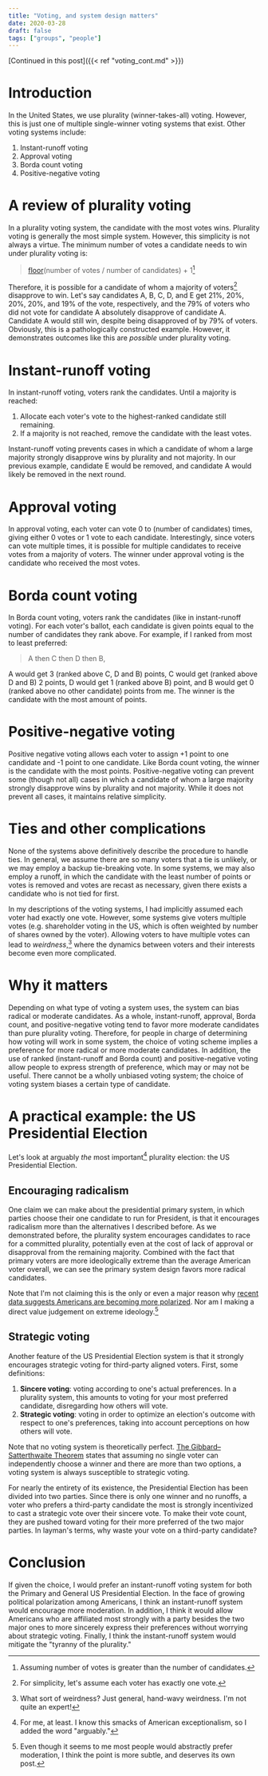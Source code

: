 ```yaml
---
title: "Voting, and system design matters"
date: 2020-03-28
draft: false
tags: ["groups", "people"]
---
```

[Continued in this post]({{< ref "voting_cont.md" >}})
# Introduction
In the United States, we use plurality (winner-takes-all) voting. However, this is just one of multiple single-winner voting systems that exist. Other voting systems include:
1. Instant-runoff voting
2. Approval voting
3. Borda count voting
4. Positive-negative voting
# A review of plurality voting
In a plurality voting system, the candidate with the most votes wins. Plurality voting is generally the most simple system. However, this simplicity is not always a virtue. The minimum number of votes a candidate needs to win under plurality voting is:

>[floor](https://mathworld.wolfram.com/FloorFunction.html)(number of votes / number of candidates) + 1[^1]

Therefore, it is possible for a candidate of whom a majority of voters[^2] disapprove to win. Let's say candidates A, B, C, D, and E get 21%, 20%, 20%, 20%, and 19% of the vote, respectively, and the 79% of voters who did not vote for candidate A absolutely disapprove of candidate A. Candidate A would still win, despite being disapproved of by 79% of voters. Obviously, this is a pathologically constructed example. However, it demonstrates outcomes like this are _possible_ under plurality voting.
[^1]: Assuming number of votes is greater than the number of candidates.
[^2]: For simplicity, let's assume each voter has exactly one vote.
# Instant-runoff voting
In instant-runoff voting, voters rank the candidates. Until a majority is reached:
1. Allocate each voter's vote to the highest-ranked candidate still remaining.
2. If a majority is not reached, remove the candidate with the least votes.

Instant-runoff voting prevents cases in which a candidate of whom a large majority strongly disapprove wins by plurality and not majority. In our previous example, candidate E would be removed, and candidate A would likely be removed in the next round.
# Approval voting
In approval voting, each voter can vote 0 to (number of candidates) times, giving either 0 votes or 1 vote to each candidate. Interestingly, since voters can vote multiple times, it is possible for multiple candidates to receive votes from a majority of voters. The winner under approval voting is the candidate who received the most votes.
# Borda count voting
In Borda count voting, voters rank the candidates (like in instant-runoff voting). For each voter's ballot, each candidate is given points equal to the number of candidates they rank above. For example, if I ranked from most to least preferred:

> A then C then D then B,

A would get 3 (ranked above C, D and B) points, C would get (ranked above D and B) 2 points, D would get 1 (ranked above B) point, and B would get 0 (ranked above no other candidate) points from me. The winner is the candidate with the most amount of points.
# Positive-negative voting
Positive negative voting allows each voter to assign +1 point to one candidate and -1 point to one candidate. Like Borda count voting, the winner is the candidate with the most points. Positive-negative voting can prevent some (though not all) cases in which a candidate of whom a large majority strongly disapprove wins by plurality and not majority. While it does not prevent all cases, it maintains relative simplicity.
# Ties and other complications
None of the systems above definitively describe the procedure to handle ties. In general, we assume there are so many voters that a tie is unlikely, or we may employ a backup tie-breaking vote. In some systems, we may also employ a runoff, in which the candidate with the least number of points or votes is removed and votes are recast as necessary, given there exists a candidate who is not tied for first.

In my descriptions of the voting systems, I had implicitly assumed each voter had exactly one vote. However, some systems give voters multiple votes (e.g. shareholder voting in the US, which is often weighted by number of shares owned by the voter). Allowing voters to have multiple votes can lead to _weirdness_,[^3] where the dynamics between voters and their interests become even more complicated.
[^3]: What sort of weirdness? Just general, hand-wavy weirdness. I'm not quite an expert!
# Why it matters
Depending on what type of voting a system uses, the system can bias radical or moderate candidates. As a whole, instant-runoff, approval, Borda count, and positive-negative voting tend to favor more moderate candidates than pure plurality voting. Therefore, for people in charge of determining how voting will work in some system, the choice of voting scheme implies a preference for more radical or more moderate candidates. In addition, the use of ranked (instant-runoff and Borda count) and positive-negative voting allow people to express strength of preference, which may or may not be useful. There cannot be a wholly unbiased voting system; the choice of voting system biases a certain type of candidate.
# A practical example: the US Presidential Election
Let's look at arguably _the_ most important[^4] plurality election: the US Presidential Election.
[^4]: For me, at least. I know this smacks of American exceptionalism, so I added the word "arguably."
## Encouraging radicalism
One claim we can make about the presidential primary system, in which parties choose their one candidate to run for President, is that it encourages radicalism more than the alternatives I described before. As we demonstrated before, the plurality system encourages candidates to race for a committed plurality, potentially even at the cost of lack of approval or disapproval from the remaining majority. Combined with the fact that primary voters are more ideologically extreme than the average American voter overall, we can see the primary system design favors more radical candidates.

Note that I'm not claiming this is the only or even a major reason why [recent data suggests Americans are becoming more polarized](https://www.pewresearch.org/topics/political-polarization/). Nor am I making a direct value judgement on extreme ideology.[^5]
[^5]: Even though it seems to me most people would abstractly prefer moderation, I think the point is more subtle, and deserves its own post.
## Strategic voting
Another feature of the US Presidential Election system is that it strongly encourages strategic voting for third-party aligned voters. First, some definitions:
1. **Sincere voting**: voting according to one's actual preferences. In a plurality system, this amounts to voting for your most preferred candidate, disregarding how others will vote.
2. **Strategic voting**: voting in order to optimize an election's outcome with respect to one's preferences, taking into account perceptions on how others will vote.

Note that no voting system is theoretically perfect. [The Gibbard–Satterthwaite Theorem](https://en.wikipedia.org/wiki/Gibbard%E2%80%93Satterthwaite_theorem) states that assuming no single voter can independently choose a winner and there are more than two options, a voting system is always susceptible to strategic voting.

For nearly the entirety of its existence, the Presidential Election has been divided into two parties. Since there is only one winner and no runoffs, a voter who prefers a third-party candidate the most is strongly incentivized to cast a strategic vote over their sincere vote. To make their vote count, they are pushed toward voting for their more preferred of the two major parties. In layman's terms, why waste your vote on a third-party candidate?
# Conclusion
If given the choice, I would prefer an instant-runoff voting system for both the Primary and General US Presidential Election. In the face of growing political polarization among Americans, I think an instant-runoff system would encourage more moderation. In addition, I think it would allow Americans who are affiliated most strongly with a party besides the two major ones to more sincerely express their preferences without worrying about strategic voting. Finally, I think the instant-runoff system would mitigate the "tyranny of the plurality."
